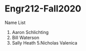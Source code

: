 # Engr212-Fall2020

Name List
1. Aaron Schlichting
2. Bill Waterson
3. Sally Heath
5.Nicholas Valenica
